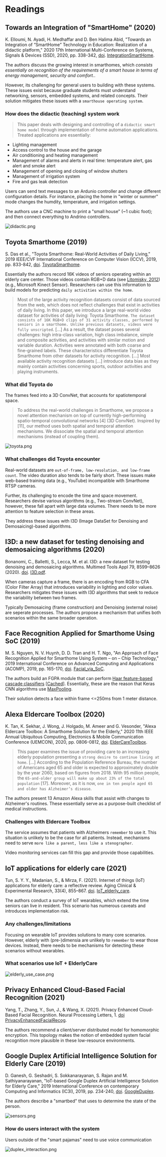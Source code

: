 # Readings

## Towards an Integration of "SmartHome" (2020)

K. Elloumi, N. Ayadi, H. Medhaffar and D. Ben Halima Abid, "Towards an Integration of “SmartHome” Technology in Education: Realization of a didactic platform," 2020 17th International Multi-Conference on Systems, Signals & Devices (SSD), 2020, pp. 338-342, [doi](https://doi-org.proxy1.ncu.edu/10.1109/SSD49366.2020.9364238). [IntegrationSmartHome](IntegrationSmartHome.pdf).

The authors discuss the growing interest in smarthomes, which _consists essentially on recognition of the requirements of a smart house in terms of energy management, security and comfort._.  

However, its  challenging for general users to building with these systems.  These issues exist because graduate students must understand networking, sensors, embedded systems, and related concepts.  Their solution mitigates these issues with a `smarthouse operating system`.

### How does the didactic (teaching) system work

> This paper deals with designing and controlling of a `didactic smart home model` through implementation of home automation applications. Treated applications are essentially:

- Lighting management
- Access control to the house and the garage
- Air conditioning and heating management
- Management of alarms and alerts in real time: temperature alert, gas alert and smoke alert
- Management of opening and closing of window shutters
- Management of irrigation system
- Fire and gas leak detection

Users can send text messages to an Ardunio controller and change different configuration details.  For instance, placing the home in "winter or summer" mode changes the humdity, temperature, and irrigation settings.

The authors use a CNC machine to print a "small house" (~1 cubic foot); and then connect everything to Andrino controllers.

![didactic.png](didactic.png)

## Toyota Smarthome (2019)

S. Das et al., "Toyota Smarthome: Real-World Activities of Daily Living," 2019 IEEE/CVF International Conference on Computer Vision (ICCV), 2019, pp. 833-842, [doi](https://doi-org.proxy1.ncu.edu/10.1109/ICCV.2019.00092). [ToyotaSmarthome](ToyotaSmarthome.pdf).

Essentially the authors record 16K videos of seniors operating within an elderly care center.  Those videos contain RGB+D data (see [Litomisky, 2012](RGBD-intro.pdf)) (e.g., Microsoft Kinect Sensor).  Researchers can use this information to build models for predicting `daily activities within the home`.

> Most of the large activity recognition datasets consist of data sourced from the web, which does not reflect challenges that exist in activities of daily living. In this paper, we introduce a large real-world video dataset for activities of daily living: Toyota Smarthome. `The dataset consists of 16K RGB+D clips of 31 activity classes, performed by seniors in a smarthome. Unlike previous datasets, videos were fully unscripted`.
>[...]
> As a result, the dataset poses several challenges: high intra-class variation, high class imbalance, simple and composite activities, and activities with similar motion and variable duration. Activities were annotated with both coarse and fine-grained labels. These characteristics differentiate Toyota Smarthome from other datasets for activity recognition.
>[...]
> Most available activity recognition datasets [...] introduce data bias as they mainly contain activities concerning sports, outdoor activities and playing instruments.

### What did Toyota do

The frames feed into a 3D ConvNet, that accounts for spatiotemporal space.

> To address the real-world challenges in Smarthome, we propose a novel attention mechanism on top of currently high-performing spatio-temporal convolutional networks [4] (3D ConvNet). Inspired by [11], our method uses both spatial and temporal attention mechanisms. We dissociate the spatial and temporal attention mechanisms (instead of coupling them).

![toyota.png](toyota.png)

### What challenges did Toyota encounter

Real-world datasets are `out-of-frame, low-resolution, and low-frame count`.  The video duration also tends to be fairly short.  These issues make web-based training data (e.g., YouTube) incompatible with Smarthome RTSP cameras.

Further, its challenging to encode the time and space movement.  Researchers devise various algorithms (e.g., Two-stream ConvNet), however, these fall apart with large data volumes.  There needs to be more attention to feature selection in these areas.

They address these issues with I3D (Image DataSet for Denoising and Demosaicing)-based algorithms.

## I3D: a new dataset for testing denoising and demosaicing algorithms (2020)

Bonanomi, C., Balletti, S., Lecca, M. et al. I3D: a new dataset for testing denoising and demosaicing algorithms. Multimed Tools Appl 79, 8599–8626 (2020). [doi](https://doi-org.proxy1.ncu.edu/10.1007/s11042-018-6396-4). [I3D.pdf](I3D.pdf).

When cameras capture a frame, there is an encoding from RGB to CFA (Color Filter Array) that introduces variability in lighting and color values.  Researchers mitigates these issues with I3D algorithms that seek to reduce the variability between two frames.

Typically Demosaicing (frame construction) and Denoising (external noise) are seperate processes.  The authors propose a mechanism that unifies both scenarios within the same broader operation.

## Face Recognition Applied for Smarthome Using SoC (2019)

M. S. Nguyen, N. V. Huynh, D. D. Tran and H. T. Ngo, "An Approach of Face Recognition Applied for Smarthome Using System – on – Chip Technology," 2019 International Conference on Advanced Computing and Applications (ACOMP), 2019, pp. 165-170, [doi](https://doi-org.proxy1.ncu.edu/10.1109/ACOMP.2019.00033). [Facial_via_SoC](Facial_via_SoC.pdf).

The authors build an FGPA module that can perform [Haar feature-based cascade classifiers](https://medium.com/analytics-vidhya/haar-cascades-explained-38210e57970d) [[Cached](HaarCascadesExplained)].  Essentially, these are the reason that Keras CNN algorithms use [MaxPooling](https://keras.io/api/layers/pooling_layers/max_pooling2d/).

Their solution detects a face within frame <=250ms from 1 meter distance.

## Alexa Eldercare Toolbox (2020)

K. Tan, K. Sekhar, J. Wong, J. Holgado, M. Ameer and G. Vesonder, "Alexa Eldercare Toolbox: A Smarthome Solution for the Elderly," 2020 11th IEEE Annual Ubiquitous Computing, Electronics & Mobile Communication Conference (UEMCON), 2020, pp. 0806-0812, [doi](https://doi-org.proxy1.ncu.edu/10.1109/UEMCON51285.2020.9298127). [ElderCareToolbox](ElderCareToolbox.pdf).

> This paper examines the issue of providing care to an increasing elderly population presenting a `strong desire to continue living at home`. [...] According to the Population Reference Bureau, the number of Americans aged 65 and older is expected to approximately double by the year 2060, based on figures from 2018. With 95 million people, the `65-and-older group will make up about 23% of the total population` [17]. Moreover, as it is now, `one in ten people aged 65 and older has Alzheimer’s disease`.

The authors present 13 Amazon Alexa skills that assist with changes to Alzheimer's routines.  These essentially serve as a purpose-built checklist of medical instructions.

### Challenges with Eldercare Toolbox

The service assumes that patients with Alzheimers `remember` to use it.  This situation is unlikely to be the case for all patients.  Instead, mechanisms need to serve `more like a parent, less like a stenographer`.

Video monitoring services can fill this gap and provide those capabilities.

## IoT applications for elderly care (2021)

Tun, S. Y. Y., Madanian, S., & Mirza, F. (2021). Internet of things (IoT) applications for elderly care: a reflective review. Aging Clinical & Experimental Research, 33(4), 855–867. [doi](https://doi-org.proxy1.ncu.edu/10.1007/s40520-020-01545-9). [IoT_elderly_care](IoT_elderly_care.pdf).

The authors conduct a survey of IoT wearables, which extend the time seniors can live in resident.  This scenario has numerous caveats and introduces implementation risk.

### Any challenges/limitations

Focusing on wearable IoT provides solutions to many core scenarios.  However, elderly with (pre-)dimensia are unlikely to `remember` to wear those devices.  Instead, there needs to be mechanisms for detecting these scenarios without wearables.

### What scenarios use IoT + ElderlyCare

![elderly_use_case.png](elderly_use_case.png)

## Privacy Enhanced Cloud-Based Facial Recognition (2021)

Yang, T., Zhang, Y., Sun, J., & Wang, X. (2021). Privacy Enhanced Cloud-Based Facial Recognition. Neural Processing Letters, 1. [doi](https://doi-org.proxy1.ncu.edu/10.1007/s11063-021-10477-y) [PrivacyEnhancedFacialRecog](PrivacyEnhancedFacialRecog.pdf).

The authors recommend a client/server distributed model for homomorphic encryption.  This topology makes the notion of embedded system facial recognition more plausible in these low-resource environments.

## Google Duplex Artificial Intelligence Solution for Elderly Care (2019)

D. Ganesh, G. Seshadri, S. Sokkanarayanan, S. Rajan and M. Sathiyanarayanan, "IoT-based Google Duplex Artificial Intelligence Solution for Elderly Care," 2019 International Conference on contemporary Computing and Informatics (IC3I), 2019, pp. 234-240, [doi](https://doi-org.proxy1.ncu.edu/10.1109/IC3I46837.2019.9055551). [GoogleDuplex](GoogleDuplex.pdf).

The authors describe a "smartbed" that uses to determine the state of the person.

![sensors.png](sensors.png)

### How do users interact with the system

Users outside of the "smart pajamas" need to use voice communication

![duplex_interaction.png](duplex_interaction.png)
